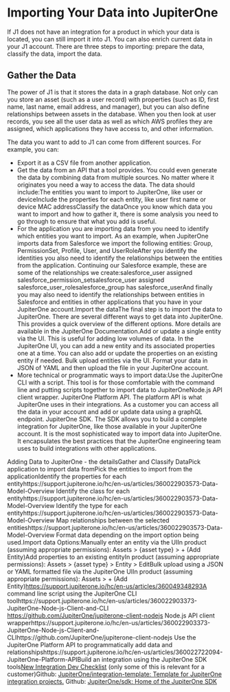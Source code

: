 # Importing Your Data into JupiterOne

If J1 does not have an integration for a product in which your data is located, 
you can still import it into J1. You can also enrich current data in your J1 account. 
There are three steps to importing: prepare the data, classify the data, import 
the data.

## Gather the Data

The power of J1 is that it stores the data in a graph database. Not only can 
you store an asset (such as a user record) with properties (such as ID, first name, 
last name, email address, and manager), but you can also define relationships 
between assets in the database. When you then look at user records, you see
all the user data as well as which AWS profiles they are assigned, which 
applications they have access to, and other information.

The data you want to add to J1 can come from different sources. For example, 
you can:

- Export it as a CSV file from another application. 
- Get the data from an API that a tool provides. You could even generate the data by combining data from multiple sources. No matter where it originates you need a way to access the data. The data should include:The entities you want to import to JupiterOne, like user or deviceInclude the properties for each entity, like user first name or device MAC addressClassify the dataOnce you know which data you want to import and how to gather it, there is some analysis you need to go through to ensure that what you add is useful. 
- For the application you are importing data from you need to identify which entities you want to import. As an example, when JupiterOne imports data from Salesforce we import the following entities: Group, PermissionSet, Profile, User, and UserRoleAfter you identify the identities you also need to identify the relationships between the entities from the application. Continuing our Salesforce example, these are some of the relationships we create:salesforce_user assigned salesforce_permission_setsalesforce_user assigned salesforce_user_rolesalesforce_group has salesforce_userAnd finally you may also need to identify the relationships between entities in Salesforce and entities in other applications that you have in your JupiterOne account.Import the dataThe final step is to import the data to JupiterOne. There are several different ways to get data into JupiterOne. This provides a quick overview of the different options. More details are available in the JupiterOne Documentation.Add or update a single entity via the UI. This is useful for adding low volumes of data. In the JupiterOne UI, you can add a new entity and its associated properties one at a time. You can also add or update the properties on an existing entity if needed. Bulk upload entities via the UI. Format your data in JSON of YAML and then upload the file in your JupiterOne account. 
- More technical or programmatic ways to import data:Use the JupiterOne CLI with a script. This tool is for those comfortable with the command line and putting scripts together to import data to JupiterOneNode.js API client wrapper. JupiterOne Platform API. The platform API is what JupiterOne uses in their integrations. As a customer you can access all the data in your account and add or update data using a graphQL endpoint. JupiterOne SDK. The SDK allows you to build a complete integration for JupiterOne, like those available in your JupiterOne account. It is the most sophisticated way to import data into JupiterOne. It encapsulates the best practices that the JupiterOne engineering team uses to build integrations with other applications.

Adding Data to JupiterOne - the detailsGather and Classify DataPick application to import data fromPick the entities to import from the applicationIdentify the properties for each entityhttps://support.jupiterone.io/hc/en-us/articles/360022903573-Data-Model-Overview Identify the class for each entityhttps://support.jupiterone.io/hc/en-us/articles/360022903573-Data-Model-Overview Identify the type for each entityhttps://support.jupiterone.io/hc/en-us/articles/360022903573-Data-Model-Overview Map relationships between the selected entitieshttps://support.jupiterone.io/hc/en-us/articles/360022903573-Data-Model-Overview Format data depending on the import option being used.Import data Options:Manually enter an entity via the UIIn product (assuming appropriate permissions): Assets > {asset type} > + (Add Entity)Add properties to an existing entityIn product (assuming appropriate permissions): Assets > {asset type} > Entity > EditBulk upload using a JSON or YAML formatted file via the JupiterOne UIIn product (assuming appropriate permissions): Assets > + (Add Entity)https://support.jupiterone.io/hc/en-us/articles/360049348293A command line script using the JupiterOne CLI toolhttps://support.jupiterone.io/hc/en-us/articles/360022903373-JupiterOne-Node-js-Client-and-CLI https://github.com/JupiterOne/jupiterone-client-nodejs Node.js API client wrapperhttps://support.jupiterone.io/hc/en-us/articles/360022903373-JupiterOne-Node-js-Client-and-CLIhttps://github.com/JupiterOne/jupiterone-client-nodejs Use the JupiterOne Platform API to programmatically add data and relationshipshttps://support.jupiterone.io/hc/en-us/articles/360022722094-JupiterOne-Platform-APIBuild an integration using the JupiterOne SDK tools[New Integration Dev Checklist](https://docs.google.com/document/d/1FDdRX0h4_3B5hIU90Bs0r6WuYdhQyXCT32yJtidmC1I/edit) (only some of this is relevant for a customer)Github: [JupiterOne/integration-template: Template for JupiterOne integration projects.](https://github.com/JupiterOne/integration-template) Github: [JupiterOne/sdk: Home of the JupiterOne SDK](https://github.com/JupiterOne/sdk) 